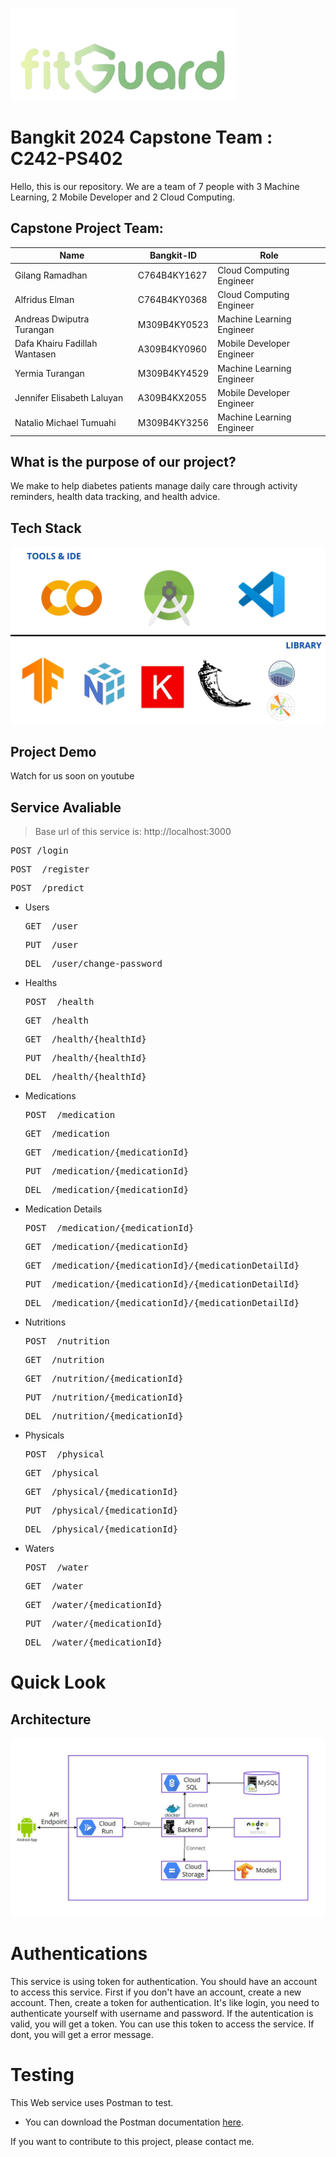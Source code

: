 ![Logo](https://raw.githubusercontent.com/natalio123/FitGuard/main/.github/fitGuard.png)
# Bangkit 2024 Capstone Team :  C242-PS402
Hello, this is our repository. We are a team of 7 people with 3 Machine Learning, 2 Mobile Developer and 2 Cloud Computing.

## Capstone Project Team: 
| Name | Bangkit-ID | Role |
| ------ | ------ | ------ | 
| Gilang Ramadhan  | C764B4KY1627  | Cloud Computing Engineer |
| Alfridus Elman  | C764B4KY0368  | Cloud Computing Engineer |
| Andreas Dwiputra Turangan | M309B4KY0523  | Machine Learning Engineer |
| Dafa Khairu Fadillah Wantasen | A309B4KY0960 | Mobile Developer Engineer |
| Yermia Turangan | M309B4KY4529 | Machine Learning Engineer |
| Jennifer Elisabeth Laluyan  | A309B4KX2055 | Mobile Developer Engineer |
| Natalio Michael Tumuahi  | M309B4KY3256 | Machine Learning Engineer |

## What is the purpose of our project?
We make to help diabetes patients manage daily care through activity reminders, health data tracking, and health advice.

## Tech Stack
![tech](https://raw.githubusercontent.com/natalio123/FitGuard/main/.github/tech-stack.jpg)

## Project Demo
Watch for us soon on youtube

## Service Avaliable

> Base url of this service is: http://localhost:3000

  <pre>POST /login</pre>
  <pre>POST  /register</pre>
  <pre>POST  /predict</pre>

- Users
  <pre>GET  /user</pre>
  <pre>PUT  /user</pre>
  <pre>DEL  /user/change-password</pre>

- Healths
  <pre>POST  /health</pre>
  <pre>GET  /health</pre>
  <pre>GET  /health/{healthId}</pre>
  <pre>PUT  /health/{healthId}</pre>
  <pre>DEL  /health/{healthId}</pre>

- Medications
  <pre>POST  /medication</pre>
  <pre>GET  /medication</pre>
  <pre>GET  /medication/{medicationId}</pre>
  <pre>PUT  /medication/{medicationId}</pre>
  <pre>DEL  /medication/{medicationId}</pre>

- Medication Details
  <pre>POST  /medication/{medicationId}</pre>
  <pre>GET  /medication/{medicationId}</pre>
  <pre>GET  /medication/{medicationId}/{medicationDetailId}</pre>
  <pre>PUT  /medication/{medicationId}/{medicationDetailId}</pre>
  <pre>DEL  /medication/{medicationId}/{medicationDetailId}</pre>

- Nutritions
  <pre>POST  /nutrition</pre>
  <pre>GET  /nutrition</pre>
  <pre>GET  /nutrition/{medicationId}</pre>
  <pre>PUT  /nutrition/{medicationId}</pre>
  <pre>DEL  /nutrition/{medicationId}</pre>

- Physicals
  <pre>POST  /physical</pre>
  <pre>GET  /physical</pre>
  <pre>GET  /physical/{medicationId}</pre>
  <pre>PUT  /physical/{medicationId}</pre>
  <pre>DEL  /physical/{medicationId}</pre>

- Waters
  <pre>POST  /water</pre>
  <pre>GET  /water</pre>
  <pre>GET  /water/{medicationId}</pre>
  <pre>PUT  /water/{medicationId}</pre>
  <pre>DEL  /water/{medicationId}</pre>

# Quick Look

## Architecture

![Arsitektur](https://raw.githubusercontent.com/natalio123/FitGuard/main/.github/arsitektur.jpg)

# Authentications

This service is using token for authentication. You should have an account to access this service. First if you don't have an account, create a new account. Then, create a token for authentication. It's like login, you need to authenticate yourself with username and password. If the autentication is valid, you will get a token. You can use this token to access the service. If dont, you will get a error message.

# Testing

This Web service uses Postman to test.

- You can download the Postman documentation [here]([https://documenter.getpostman.com/view/12239151/Uz5DrdGT](https://documenter.getpostman.com/view/39610757/2sAYHwKjuN)).

If you want to contribute to this project, please contact me.
